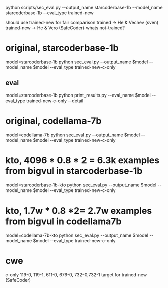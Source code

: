 python scripts/sec_eval.py --output_name starcoderbase-1b --model_name starcoderbase-1b --eval_type trained-new

should use trained-new for fair comparison 
trained -> He & Vechev (sven)
trained-new -> He & Vero (SafeCoder)
whats not-trained?

# original, starcoderbase-1b
model=starcoderbase-1b
python sec_eval.py --output_name $model --model_name $model --eval_type trained-new-c-only

## eval
model=starcoderbase-1b
python print_results.py --eval_name $model --eval_type trained-new-c-only --detail

# original, codellama-7b
model=codellama-7b
python sec_eval.py --output_name $model --model_name $model --eval_type trained-new-c-only



# kto, 4096 * 0.8 * 2 = 6.3k examples from bigvul in starcoderbase-1b
model=starcoderbase-1b-kto
python sec_eval.py --output_name $model --model_name $model --eval_type trained-new-c-only




# kto, 1.7w * 0.8 *2= 2.7w examples from bigvul in codellama7b
model=codellama-7b-kto
python sec_eval.py --output_name $model --model_name $model --eval_type trained-new-c-only


# cwe
c-only
119-0, 119-1, 
611-0,
676-0,
732-0,732-1
target for trained-new (SafeCoder)